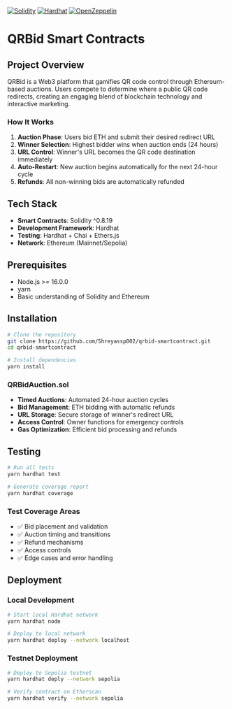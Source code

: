 [![Solidity](https://img.shields.io/badge/Solidity-%5E0.8.19-brightgreen.svg)](https://soliditylang.org/)
[![Hardhat](https://img.shields.io/badge/Built%20with-Hardhat-yellow.svg)](https://hardhat.org/)
[![OpenZeppelin](https://img.shields.io/badge/OpenZeppelin-Contracts-blue.svg)](https://openzeppelin.com/contracts/)

# QRBid Smart Contracts

## Project Overview

QRBid is a Web3 platform that gamifies QR code control through Ethereum-based auctions. Users compete to determine where a public QR code redirects, creating an engaging blend of blockchain technology and interactive marketing.

### How It Works

1. **Auction Phase**: Users bid ETH and submit their desired redirect URL
2. **Winner Selection**: Highest bidder wins when auction ends (24 hours)
3. **URL Control**: Winner's URL becomes the QR code destination immediately
4. **Auto-Restart**: New auction begins automatically for the next 24-hour cycle
5. **Refunds**: All non-winning bids are automatically refunded

## Tech Stack

- **Smart Contracts**: Solidity ^0.8.19
- **Development Framework**: Hardhat
- **Testing**: Hardhat + Chai + Ethers.js
- **Network**: Ethereum (Mainnet/Sepolia)

## Prerequisites

- Node.js >= 16.0.0
- yarn
- Basic understanding of Solidity and Ethereum 

## Installation

```bash
# Clone the repository
git clone https://github.com/Shreyassp002/qrbid-smartcontract.git
cd qrbid-smartcontract

# Install dependencies
yarn install

```


### QRBidAuction.sol

- **Timed Auctions**: Automated 24-hour auction cycles
- **Bid Management**: ETH bidding with automatic refunds
- **URL Storage**: Secure storage of winner's redirect URL
- **Access Control**: Owner functions for emergency controls
- **Gas Optimization**: Efficient bid processing and refunds


## Testing

```bash
# Run all tests
yarn hardhat test

# Generate coverage report
yarn hardhat coverage
```

### Test Coverage Areas

- ✅ Bid placement and validation
- ✅ Auction timing and transitions
- ✅ Refund mechanisms
- ✅ Access controls
- ✅ Edge cases and error handling

## Deployment

### Local Development

```bash
# Start local Hardhat network
yarn hardhat node

# Deploy to local network
yarn hardhat deploy --network localhost
```

### Testnet Deployment

```bash
# Deploy to Sepolia testnet
yarn hardhat deply --network sepolia

# Verify contract on Etherscan
yarn hardhat verify --network sepolia 
```

